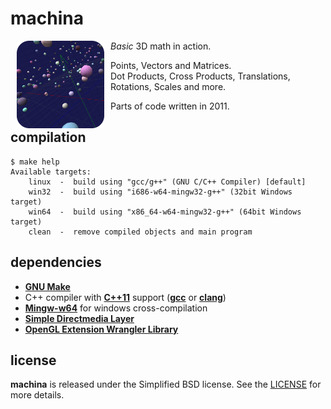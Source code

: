 # machina

<a href="https://github.com/drmats/machina/">
    <img
        src="https://raw.githubusercontent.com/drmats/machina/master/icon.png"
        align="left"
        hspace="10"
    >
</a>

_Basic_ 3D math in action.

Points, Vectors and Matrices.<br>
Dot Products, Cross Products, Translations, Rotations, Scales and more.

Parts of code written in 2011.




## compilation

    $ make help
    Available targets:
        linux  -  build using "gcc/g++" (GNU C/C++ Compiler) [default]
        win32  -  build using "i686-w64-mingw32-g++" (32bit Windows target)
        win64  -  build using "x86_64-w64-mingw32-g++" (64bit Windows target)
        clean  -  remove compiled objects and main program




## dependencies

* [**GNU Make**](http://www.gnu.org/software/make/)
* C++ compiler with [**C++11**](https://en.wikipedia.org/wiki/C%2B%2B11) support ([**gcc**](http://gcc.gnu.org/) or [**clang**](http://clang.llvm.org/))
* [**Mingw-w64**](http://mingw-w64.sourceforge.net/) for windows cross-compilation
* [**Simple Directmedia Layer**](https://www.libsdl.org/)
* [**OpenGL Extension Wrangler Library**](http://glew.sourceforge.net/)




## license

**machina** is released under the Simplified BSD license. See the
[LICENSE](https://raw.githubusercontent.com/drmats/machina/master/LICENSE)
for more details.

